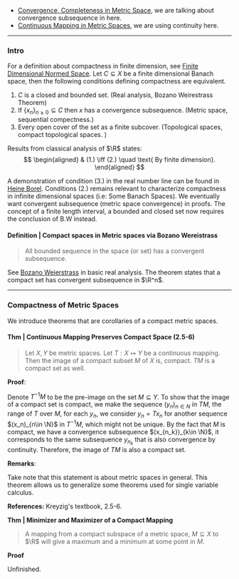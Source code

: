- [Convergence, Completeness in Metric Space](Convergence,%20Completeness%20in%20Metric%20Space.md), we are talking about convergence subsequence in here. 
- [Continuous Mapping in Metric Spaces](Continuous%20Mapping%20in%20Metric%20Spaces.md), we are using continuity here. 

---
### **Intro**

For a definition about compactness in finite dimension, see [Finite Dimensional Normed Space](Finite%20Dimensional%20Normed%20Space.md). 
Let $C\subseteq X$ be a finite dimensional Banach space, then the following conditions defining compactness are equivalent. 
1. $C$ is a closed and bounded set. (Real analysis, Bozano Weirestrass Theorem)
2. If $\{x_n\}_{n \ge 0} \subseteq C$ then $x$ has a convergence subsequence. (Metric space, sequential compectness.)
3. Every open cover of the set as a finite subcover. (Topological spaces, compact topological spaces. )

Results from classical analysis of $\R$ states: 
$$
\begin{aligned}
    & (1.) \iff (2.) \quad \text{ By finite dimension}. 
\end{aligned}
$$ 

A demonstration of condition (3.) in the real number line can be found in [Heine Borel](../../MATH%20000%20Math%20Essential/Analysis/Heine%20Borel.md). 
Conditions (2.) remains relevant to characterize compactness in infinite dimensional spaces (i.e: Some Banach Spaces). 
We eventually want convergent subsequence (metric space convergence) in proofs. 
The concept of a finite length interval, a bounded and closed set now requires the conclusion of B.W instead. 




#### **Definition | Compact spaces in Metric spaces via Bozano Wereistrass**
> All bounded sequence in the space (or set) has a convergent subsequence. 

See [Bozano Weierstrass](../../MATH%20000%20Math%20Essential/Analysis/Bozano%20Weierstrass.md) in basic real analysis. 
The theorem states that a compact set has convergent subsequence in $\R^n$.


---
### **Compactness of Metric Spaces**

We introduce theorems that are corollaries of a compact metric spaces. 

#### **Thm | Continuous Mapping Preserves Compact Space (2.5-6)**
> Let $X, Y$ be metric spaces. Let $T: X \mapsto Y$ be a continuous mapping. Then the image of a compact subset $M$ of $X$ is, compact. $TM$ is a compact set as well. 

**Proof**: 

Denote $T^{-1}M$ to be the pre-image on the set $M\subseteq Y$. To show that the image of a compact set is compact, we make the sequence $(y_n)_{n\in N}$ in $TM$, the range of $T$ over $M$, for each $y_n$, we consider $y_n = Tx_n$ for another sequence $(x_n)_{n\in \N}$ in $T^{-1}M$, which might not be unique. By the fact that $M$ is compact, we have a convergence subsequence $(x_{n_k})_{k\in \N}$, it corresponds to the same subsequence $y_{n_k}$ that is also convergence by continuity. Therefore, the image of $TM$ is also a compact set. 

**Remarks**: 

Take note that this statement is about metric spaces in general. This theorem allows us to generalize some theorems used for single variable calculus. 

**References:** Kreyzig's textbook, 2.5-6. 

**Thm | Minimizer and Maximizer of a Compact Mapping**
> A mapping from a compact subspace of a metric space, $M\subseteq X$ to $\R$ will give a maximum and a minimum at some point in $M$. 

**Proof**

Unfinished. 

